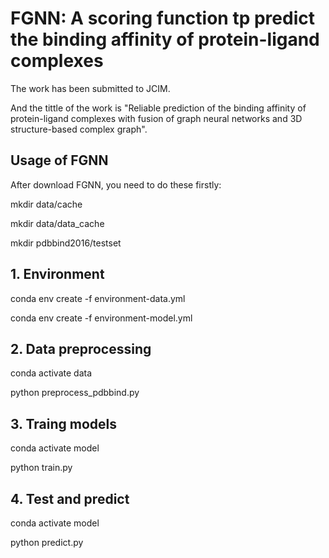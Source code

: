 # FGNN: A scoring function tp predict the binding affinity of protein-ligand complexes 

The work has been submitted to JCIM.

And the tittle of the work is "Reliable prediction of the binding affinity of protein-ligand complexes with fusion of graph neural networks and 3D structure-based complex graph".

## Usage of FGNN
After download FGNN, you need to do these firstly:

mkdir data/cache

mkdir data/data_cache

mkdir pdbbind2016/testset


## 1. Environment
conda env create -f environment-data.yml

conda env create -f environment-model.yml

## 2. Data preprocessing
conda activate data

python preprocess_pdbbind.py

## 3. Traing models
conda activate model

python train.py

## 4. Test and predict
conda activate model

python predict.py
